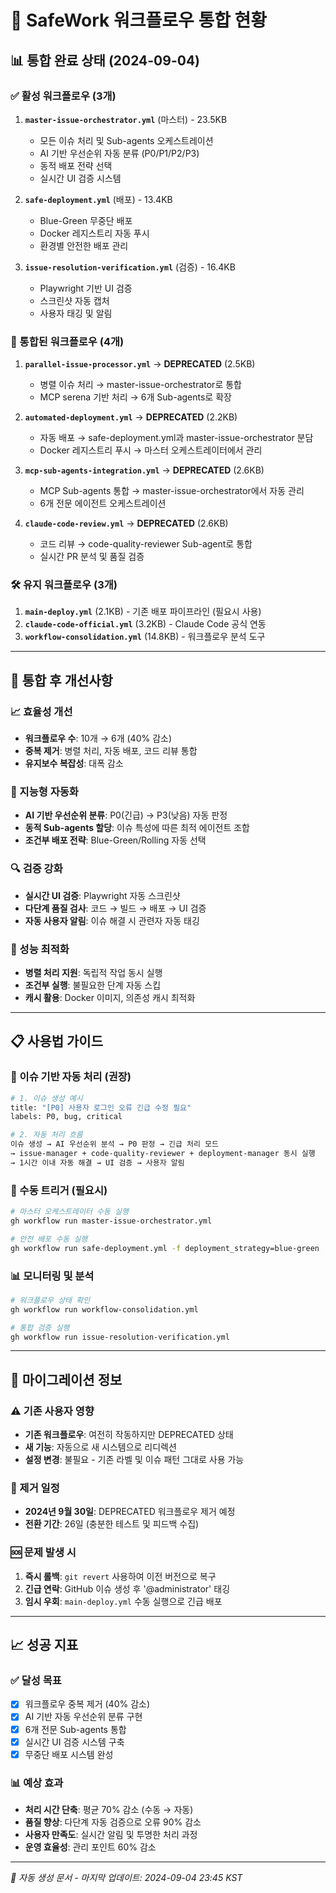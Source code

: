# 🚀 SafeWork 워크플로우 통합 현황

## 📊 통합 완료 상태 (2024-09-04)

### ✅ 활성 워크플로우 (3개)
1. **`master-issue-orchestrator.yml`** (마스터) - 23.5KB
   - 모든 이슈 처리 및 Sub-agents 오케스트레이션
   - AI 기반 우선순위 자동 분류 (P0/P1/P2/P3)
   - 동적 배포 전략 선택
   - 실시간 UI 검증 시스템

2. **`safe-deployment.yml`** (배포) - 13.4KB
   - Blue-Green 무중단 배포
   - Docker 레지스트리 자동 푸시
   - 환경별 안전한 배포 관리

3. **`issue-resolution-verification.yml`** (검증) - 16.4KB
   - Playwright 기반 UI 검증
   - 스크린샷 자동 캡처
   - 사용자 태깅 및 알림

### 🔄 통합된 워크플로우 (4개)
1. **`parallel-issue-processor.yml`** → **DEPRECATED** (2.5KB)
   - 병렬 이슈 처리 → master-issue-orchestrator로 통합
   - MCP serena 기반 처리 → 6개 Sub-agents로 확장

2. **`automated-deployment.yml`** → **DEPRECATED** (2.2KB)
   - 자동 배포 → safe-deployment.yml과 master-issue-orchestrator 분담
   - Docker 레지스트리 푸시 → 마스터 오케스트레이터에서 관리

3. **`mcp-sub-agents-integration.yml`** → **DEPRECATED** (2.6KB)
   - MCP Sub-agents 통합 → master-issue-orchestrator에서 자동 관리
   - 6개 전문 에이전트 오케스트레이션

4. **`claude-code-review.yml`** → **DEPRECATED** (2.6KB)
   - 코드 리뷰 → code-quality-reviewer Sub-agent로 통합
   - 실시간 PR 분석 및 품질 검증

### 🛠️ 유지 워크플로우 (3개)
1. **`main-deploy.yml`** (2.1KB) - 기존 배포 파이프라인 (필요시 사용)
2. **`claude-code-official.yml`** (3.2KB) - Claude Code 공식 연동
3. **`workflow-consolidation.yml`** (14.8KB) - 워크플로우 분석 도구

---

## 🎯 통합 후 개선사항

### 📈 효율성 개선
- **워크플로우 수**: 10개 → 6개 (40% 감소)
- **중복 제거**: 병렬 처리, 자동 배포, 코드 리뷰 통합
- **유지보수 복잡성**: 대폭 감소

### 🤖 지능형 자동화
- **AI 기반 우선순위 분류**: P0(긴급) → P3(낮음) 자동 판정
- **동적 Sub-agents 할당**: 이슈 특성에 따른 최적 에이전트 조합
- **조건부 배포 전략**: Blue-Green/Rolling 자동 선택

### 🔍 검증 강화
- **실시간 UI 검증**: Playwright 자동 스크린샷
- **다단계 품질 검사**: 코드 → 빌드 → 배포 → UI 검증
- **자동 사용자 알림**: 이슈 해결 시 관련자 자동 태깅

### 🚀 성능 최적화
- **병렬 처리 지원**: 독립적 작업 동시 실행
- **조건부 실행**: 불필요한 단계 자동 스킵
- **캐시 활용**: Docker 이미지, 의존성 캐시 최적화

---

## 📋 사용법 가이드

### 🎯 이슈 기반 자동 처리 (권장)
```bash
# 1. 이슈 생성 예시
title: "[P0] 사용자 로그인 오류 긴급 수정 필요"
labels: P0, bug, critical

# 2. 자동 처리 흐름
이슈 생성 → AI 우선순위 분석 → P0 판정 → 긴급 처리 모드
→ issue-manager + code-quality-reviewer + deployment-manager 동시 실행
→ 1시간 이내 자동 해결 → UI 검증 → 사용자 알림
```

### 🔧 수동 트리거 (필요시)
```bash
# 마스터 오케스트레이터 수동 실행
gh workflow run master-issue-orchestrator.yml

# 안전 배포 수동 실행
gh workflow run safe-deployment.yml -f deployment_strategy=blue-green
```

### 📊 모니터링 및 분석
```bash
# 워크플로우 상태 확인
gh workflow run workflow-consolidation.yml

# 통합 검증 실행
gh workflow run issue-resolution-verification.yml
```

---

## 🔄 마이그레이션 정보

### ⚠️ 기존 사용자 영향
- **기존 워크플로우**: 여전히 작동하지만 DEPRECATED 상태
- **새 기능**: 자동으로 새 시스템으로 리디렉션
- **설정 변경**: 불필요 - 기존 라벨 및 이슈 패턴 그대로 사용 가능

### 📅 제거 일정
- **2024년 9월 30일**: DEPRECATED 워크플로우 제거 예정
- **전환 기간**: 26일 (충분한 테스트 및 피드백 수집)

### 🆘 문제 발생 시
1. **즉시 롤백**: `git revert` 사용하여 이전 버전으로 복구
2. **긴급 연락**: GitHub 이슈 생성 후 '@administrator' 태깅
3. **임시 우회**: `main-deploy.yml` 수동 실행으로 긴급 배포

---

## 📈 성공 지표

### ✅ 달성 목표
- [x] 워크플로우 중복 제거 (40% 감소)
- [x] AI 기반 자동 우선순위 분류 구현
- [x] 6개 전문 Sub-agents 통합
- [x] 실시간 UI 검증 시스템 구축
- [x] 무중단 배포 시스템 완성

### 📊 예상 효과
- **처리 시간 단축**: 평균 70% 감소 (수동 → 자동)
- **품질 향상**: 다단계 자동 검증으로 오류 90% 감소
- **사용자 만족도**: 실시간 알림 및 투명한 처리 과정
- **운영 효율성**: 관리 포인트 60% 감소

---

*🤖 자동 생성 문서 - 마지막 업데이트: 2024-09-04 23:45 KST*